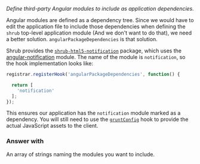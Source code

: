 *Define third-party Angular modules to include as application dependencies.*

Angular modules are defined as a dependency tree. Since we would have to edit
the application file to include those dependencies when defining the `shrub`
top-level application module (And we don't want to do that), we need a better
solution. `angularPackageDependencies` is that solution.

Shrub provides the
[`shrub-html5-notification`](packages#shrub-html5-notification) package, which
uses the
[angular-notification](https://github.com/neoziro/angular-notification) module.
The name of the module is `notification`, so the hook implementation looks
like:

```javascript
registrar.registerHook('angularPackageDependencies', function() {

  return [
    'notification'
  ];
});
```

This ensures our application has the `notification` module marked as a
dependency. You will still need to use the
[`gruntConfig`](hooks/#gruntconfig) hook to provide the actual JavaScript
assets to the client.

### Answer with

An array of strings naming the modules you want to include.
